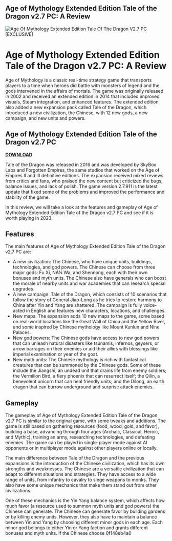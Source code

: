 ## Age of Mythology Extended Edition Tale of the Dragon v2.7 PC: A Review

 
![Age Of Mythology Extended Edition Tale Of The Dragon V2.7 PC \[EXCLUSIVE\]](https://encrypted-tbn0.gstatic.com/images?q=tbn:ANd9GcSb_bnNe561-m6LLQdaET7A7rzuS7Bec3UlUM_KSNOIUKq3f_C6sbT4etQ)

 
# Age of Mythology Extended Edition Tale of the Dragon v2.7 PC: A Review
 
Age of Mythology is a classic real-time strategy game that transports players to a time when heroes did battle with monsters of legend and the gods intervened in the affairs of mortals. The game was originally released in 2002 and received an extended edition in 2014 that included improved visuals, Steam integration, and enhanced features. The extended edition also added a new expansion pack called Tale of the Dragon, which introduced a new civilization, the Chinese, with 12 new gods, a new campaign, and new units and powers.
 
## Age of Mythology Extended Edition Tale of the Dragon v2.7 PC


[**DOWNLOAD**](https://walllowcopo.blogspot.com/?download=2tLg34)

 
Tale of the Dragon was released in 2016 and was developed by SkyBox Labs and Forgotten Empires, the same studios that worked on the Age of Empires II and III definitive editions. The expansion received mixed reviews from critics and fans, who praised the new content but criticized the bugs, balance issues, and lack of polish. The game version 2.7.911 is the latest update that fixed some of the problems and improved the performance and stability of the game.
 
In this review, we will take a look at the features and gameplay of Age of Mythology Extended Edition Tale of the Dragon v2.7 PC and see if it is worth playing in 2023.
 
## Features
 
The main features of Age of Mythology Extended Edition Tale of the Dragon v2.7 PC are:
 
- A new civilization: The Chinese, who have unique units, buildings, technologies, and god powers. The Chinese can choose from three major gods: Fu Xi, NÃ¼ Wa, and Shennong, each with their own bonuses and myth units. The Chinese also have generals who can boost the morale of nearby units and war academies that can research special upgrades.
- A new campaign: Tale of the Dragon, which consists of 10 scenarios that follow the story of General Jiao-Long as he tries to restore harmony to China after Yin and Yang are shattered. The campaign is fully voice-acted in English and features new characters, locations, and challenges.
- New maps: The expansion adds 10 new maps to the game, some based on real-world locations like the Great Wall of China and the Yellow River, and some inspired by Chinese mythology like Mount Kunlun and Nine Palaces.
- New god powers: The Chinese gods have access to new god powers that can unleash natural disasters like tsunamis, infernos, geysers, or arrow barrages on their enemies or aid their allies with blessings like imperial examination or year of the goat.
- New myth units: The Chinese mythology is rich with fantastical creatures that can be summoned by the Chinese gods. Some of these include the Jiangshi, an undead unit that drains life from enemy soldiers; the Vermilion Bird, a fiery phoenix that can resurrect itself; the Qilin, a benevolent unicorn that can heal friendly units; and the Dilong, an earth dragon that can burrow underground and surprise attack enemies.

## Gameplay
 
The gameplay of Age of Mythology Extended Edition Tale of the Dragon v2.7 PC is similar to the original game, with some tweaks and additions. The game is still based on gathering resources (food, wood, gold, and favor), building a base, advancing through four ages (Archaic, Classical, Heroic, and Mythic), training an army, researching technologies, and defeating enemies. The game can be played in single-player mode against AI opponents or in multiplayer mode against other players online or locally.
 
The main difference between Tale of the Dragon and the previous expansions is the introduction of the Chinese civilization, which has its own strengths and weaknesses. The Chinese are a versatile civilization that can adapt to different situations and strategies. They have access to a wide range of units, from infantry to cavalry to siege weapons to monks. They also have some unique mechanics that make them stand out from other civilizations.
 
One of these mechanics is the Yin Yang balance system, which affects how much favor (a resource used to summon myth units and god powers) the Chinese can generate. The Chinese can generate favor by building gardens or by killing enemy units. However, they also have to maintain a balance between Yin and Yang by choosing different minor gods in each age. Each minor god belongs to either Yin or Yang faction and grants different bonuses and myth units. If the Chinese choose
 0f148eb4a0
